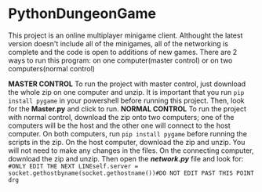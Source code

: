 # PythonDungeonGame
This project is an online multiplayer minigame client. 
Althought the latest version doesn't include all of the minigames, all of the networking is complete and the code is open to additions of new games. 
There are 2 ways to run this program: on one computer(master control) or on two computers(normal control)

**MASTER CONTROL**
To run the project with master control, just download the whole zip on one computer and unzip. It is important that you run ```pip install pygame``` in your powershell before running this project. Then, look for the **Master.py** and click to run. 
**NORMAL CONTROL**
To run the project with normal control, download the zip onto two computers; one of the computers will be the host and the other one will connect to the host computer. On both computers, run ```pip install pygame``` before running the scripts in the zip. On the host computer, download the zip and unzip. You will not need to make any changes in the files. On the connecting computer, download the zip and unzip. Then open the ***network.py*** file and look for:
```#ONLY EDIT THE NEXT LINEself.server = socket.gethostbyname(socket.gethostname())#DO NOT EDIT PAST THIS POINT```
```drg```
